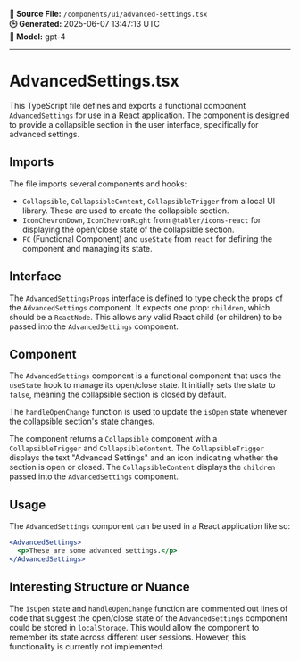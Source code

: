 **📄 Source File:** `/components/ui/advanced-settings.tsx`  
**🕒 Generated:** 2025-06-07 13:47:13 UTC  
**🤖 Model:** gpt-4

---

# AdvancedSettings.tsx

This TypeScript file defines and exports a functional component `AdvancedSettings` for use in a React application. The component is designed to provide a collapsible section in the user interface, specifically for advanced settings.

## Imports

The file imports several components and hooks:

- `Collapsible`, `CollapsibleContent`, `CollapsibleTrigger` from a local UI library. These are used to create the collapsible section.
- `IconChevronDown`, `IconChevronRight` from `@tabler/icons-react` for displaying the open/close state of the collapsible section.
- `FC` (Functional Component) and `useState` from `react` for defining the component and managing its state.

## Interface

The `AdvancedSettingsProps` interface is defined to type check the props of the `AdvancedSettings` component. It expects one prop: `children`, which should be a `ReactNode`. This allows any valid React child (or children) to be passed into the `AdvancedSettings` component.

## Component

The `AdvancedSettings` component is a functional component that uses the `useState` hook to manage its open/close state. It initially sets the state to `false`, meaning the collapsible section is closed by default.

The `handleOpenChange` function is used to update the `isOpen` state whenever the collapsible section's state changes.

The component returns a `Collapsible` component with a `CollapsibleTrigger` and `CollapsibleContent`. The `CollapsibleTrigger` displays the text "Advanced Settings" and an icon indicating whether the section is open or closed. The `CollapsibleContent` displays the `children` passed into the `AdvancedSettings` component.

## Usage

The `AdvancedSettings` component can be used in a React application like so:

```jsx
<AdvancedSettings>
  <p>These are some advanced settings.</p>
</AdvancedSettings>
```

## Interesting Structure or Nuance

The `isOpen` state and `handleOpenChange` function are commented out lines of code that suggest the open/close state of the `AdvancedSettings` component could be stored in `localStorage`. This would allow the component to remember its state across different user sessions. However, this functionality is currently not implemented.